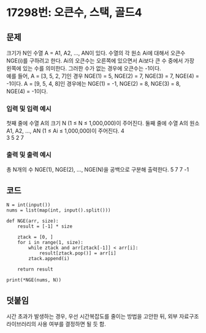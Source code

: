 # 17298번: 오큰수, 스택, 골드4

## 문제
크기가 N인 수열 A = A1, A2, ..., AN이 있다. 수열의 각 원소 Ai에 대해서 오큰수 NGE(i)를 구하려고 한다. Ai의 오큰수는 오른쪽에 있으면서 Ai보다 큰 수 중에서 가장 왼쪽에 있는 수를 의미한다. 그러한 수가 없는 경우에 오큰수는 -1이다.   
예를 들어, A = [3, 5, 2, 7]인 경우 NGE(1) = 5, NGE(2) = 7, NGE(3) = 7, NGE(4) = -1이다. A = [9, 5, 4, 8]인 경우에는 NGE(1) = -1, NGE(2) = 8, NGE(3) = 8, NGE(4) = -1이다.

### 입력 및 입력 예시
첫째 줄에 수열 A의 크기 N (1 ≤ N ≤ 1,000,000)이 주어진다. 둘째 줄에 수열 A의 원소 A1, A2, ..., AN (1 ≤ Ai ≤ 1,000,000)이 주어진다.
4   
3 5 2 7

### 출력 및 출력 예시
총 N개의 수 NGE(1), NGE(2), ..., NGE(N)을 공백으로 구분해 출력한다.
5 7 7 -1

## 코드
<pre><code>N = int(input())
nums = list(map(int, input().split()))

def NGE(arr, size):
    result = [-1] * size

    ztack = [0, ]
    for i in range(1, size):
        while ztack and arr[ztack[-1]] < arr[i]:
            result[ztack.pop()] = arr[i]
        ztack.append(i)

    return result

print(*NGE(nums, N))</code></pre>

## 덧붙임
시간 초과가 발생하는 경우, 우선 시간복잡도를 줄이는 방법을 고안한 뒤, 외부 자료구조 라이브러리의 사용 여부를 결정하면 될 듯 함.
